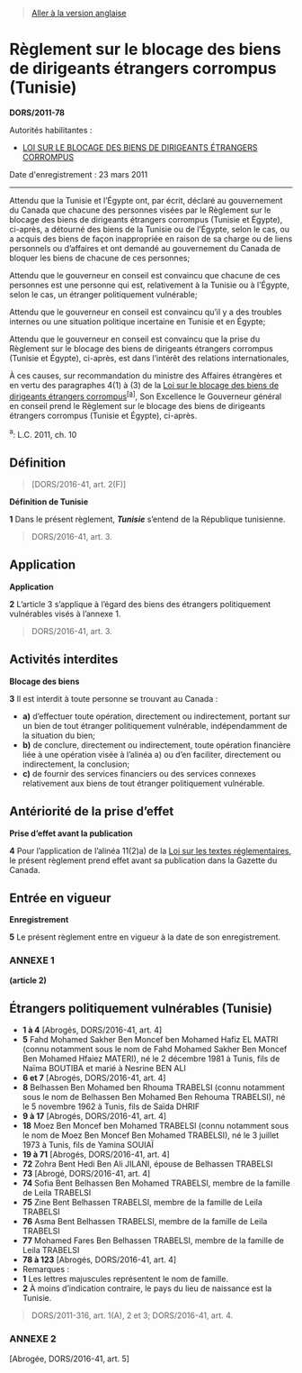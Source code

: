> [Aller à la version anglaise](/en/Regulations/Statutory%20Orders%20and%20Regulations/2011/78.md)

# Règlement sur le blocage des biens de dirigeants étrangers corrompus (Tunisie)

**DORS/2011-78**

Autorités habilitantes : 
- [LOI SUR LE BLOCAGE DES BIENS DE DIRIGEANTS ÉTRANGERS CORROMPUS](/fr/Lois/Lois%20du%20Canada/2011/ch.%2010.md)

Date d'enregistrement : 23 mars 2011

----------

Attendu que la Tunisie et l’Égypte ont, par écrit, déclaré au gouvernement du Canada que chacune des personnes visées par le Règlement sur le blocage des biens de dirigeants étrangers corrompus (Tunisie et Égypte), ci-après, a détourné des biens de la Tunisie ou de l’Égypte, selon le cas, ou a acquis des biens de façon inappropriée en raison de sa charge ou de liens personnels ou d’affaires et ont demandé au gouvernement du Canada de bloquer les biens de chacune de ces personnes;

Attendu que le gouverneur en conseil est convaincu que chacune de ces personnes est une personne qui est, relativement à la Tunisie ou à l’Égypte, selon le cas, un étranger politiquement vulnérable;

Attendu que le gouverneur en conseil est convaincu qu’il y a des troubles internes ou une situation politique incertaine en Tunisie et en Égypte;

Attendu que le gouverneur en conseil est convaincu que la prise du Règlement sur le blocage des biens de dirigeants étrangers corrompus (Tunisie et Égypte), ci-après, est dans l’intérêt des relations internationales,

À ces causes, sur recommandation du ministre des Affaires étrangères et en vertu des paragraphes 4(1) à (3) de la [Loi sur le blocage des biens de dirigeants étrangers corrompus](/fr/Lois/Lois%20du%20Canada/2011/ch.%2010.md)<sup><a href='#nbp_81000-2-870-f_hq_10127'>[a]</a></sup>, Son Excellence le Gouverneur général en conseil prend le Règlement sur le blocage des biens de dirigeants étrangers corrompus (Tunisie et Égypte), ci-après.

<a name='nbp_81000-2-870-f_hq_10127'><sup>a</sup></a>: L.C. 2011, ch. 10<br />




## Définition
> [DORS/2016-41, art. 2(F)]




**Définition de Tunisie**

**1** Dans le présent règlement, ***Tunisie*** s’entend de la République tunisienne.
> DORS/2016-41, art. 3.





## Application



**Application**

**2** L’article 3 s’applique à l’égard des biens des étrangers politiquement vulnérables visés à l’annexe 1.
> DORS/2016-41, art. 3.





## Activités interdites



**Blocage des biens**

**3** Il est interdit à toute personne se trouvant au Canada :
- **a)** d’effectuer toute opération, directement ou indirectement, portant sur un bien de tout étranger politiquement vulnérable, indépendamment de la situation du bien;
- **b)** de conclure, directement ou indirectement, toute opération financière liée à une opération visée à l’alinéa a) ou d’en faciliter, directement ou indirectement, la conclusion;
- **c)** de fournir des services financiers ou des services connexes relativement aux biens de tout étranger politiquement vulnérable.




## Antériorité de la prise d’effet



**Prise d’effet avant la publication**

**4** Pour l’application de l’alinéa 11(2)a) de la [Loi sur les textes réglementaires](/fr/Lois/Lois%20révisées%20du%20Canada/S/S-22.md), le présent règlement prend effet avant sa publication dans la Gazette du Canada.




## Entrée en vigueur



**Enregistrement**

**5** Le présent règlement entre en vigueur à la date de son enregistrement.




### **ANNEXE 1** 
**(article 2)**
## Étrangers politiquement vulnérables (Tunisie)
- **1 à 4** [Abrogés, DORS/2016-41, art. 4]
- **5** Fahd Mohamed Sakher Ben Moncef ben Mohamed Hafiz EL MATRI (connu notamment sous le nom de Fahd Mohamed Sakher Ben Moncef Ben Mohamed Hfaiez MATERI), né le 2 décembre 1981 à Tunis, fils de Naïma BOUTIBA et marié à Nesrine BEN ALI
- **6 et 7** [Abrogés, DORS/2016-41, art. 4]
- **8** Belhassen Ben Mohamed ben Rhouma TRABELSI (connu notamment sous le nom de Belhassen Ben Mohamed Ben Rehouma TRABELSI), né le 5 novembre 1962 à Tunis, fils de Saïda DHRIF
- **9 à 17** [Abrogés, DORS/2016-41, art. 4]
- **18** Moez Ben Moncef ben Mohamed TRABELSI (connu notamment sous le nom de Moez Ben Moncef Ben Mohamed TRABELSI), né le 3 juillet 1973 à Tunis, fils de Yamina SOUIAÏ
- **19 à 71** [Abrogés, DORS/2016-41, art. 4]
- **72** Zohra Bent Hedi Ben Ali JILANI, épouse de Belhassen TRABELSI
- **73** [Abrogé, DORS/2016-41, art. 4]
- **74** Sofia Bent Belhassen Ben Mohamed TRABELSI, membre de la famille de Leila TRABELSI
- **75** Zine Bent Belhassen TRABELSI, membre de la famille de Leila TRABELSI
- **76** Asma Bent Belhassen TRABELSI, membre de la famille de Leila TRABELSI
- **77** Mohamed Fares Ben Belhassen TRABELSI, membre de la famille de Leila TRABELSI
- **78 à 123** [Abrogés, DORS/2016-41, art. 4]
- Remarques :
- **1** Les lettres majuscules représentent le nom de famille.
- **2** À moins d’indication contraire, le pays du lieu de naissance est la Tunisie.
> DORS/2011-316, art. 1(A), 2 et 3; DORS/2016-41, art. 4.




### **ANNEXE 2** 
[Abrogée, DORS/2016-41, art. 5]


